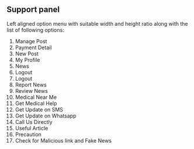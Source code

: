## Support panel
Left aligned option menu with suitable width and height ratio along with the list of following options:
1. Manage Post
2. Payment Detail
3. New Post
4. My Profile
5. News 
6. Logout
7. Logout
8. Report News
9. Review News
10. Medical Near Me
11. Get Medical Help
12. Get Update on SMS
13. Get Update on Whatsapp
14. Call Us Directly
15. Useful Article
16. Precaution
17. Check for Malicious link and Fake News
